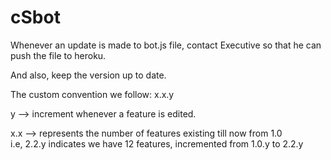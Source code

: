 # cSbot
Whenever an update is made to bot.js file, contact Executive so that he can push the file to heroku.


And also, keep the version up to date.

The custom convention we follow: x.x.y

y   --> increment whenever a feature is edited.

x.x --> represents the number of features existing till now from 1.0    
        i.e, 2.2.y indicates we have 12 features, incremented from 1.0.y to 2.2.y

